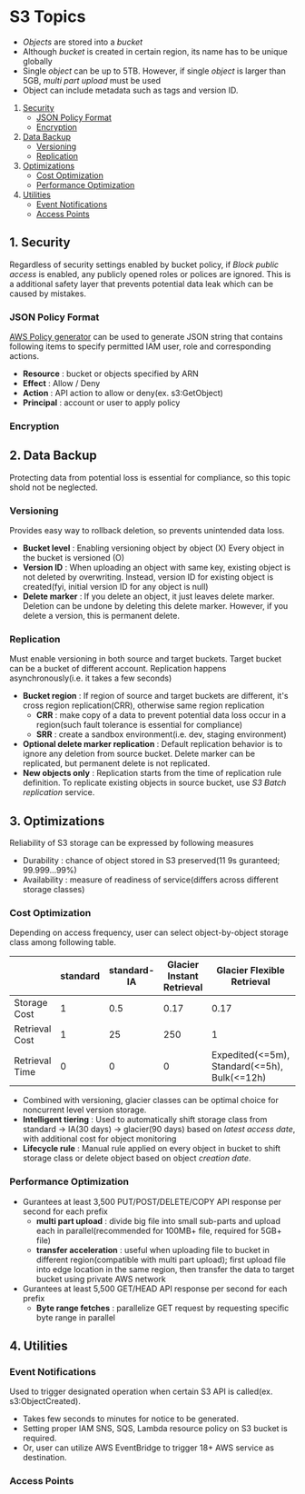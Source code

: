 # S3 Topics

* *Objects* are stored into a *bucket*
* Although *bucket* is created in certain region, its name has to be unique globally
* Single *object* can be up to 5TB. However, if single *object* is larger than 5GB, *multi part upload* must be used
* Object can include metadata such as tags and version ID.

1. [Security](#1-security)
    * [JSON Policy Format](#json-policy-format)
    * [Encryption](#encryption)
1. [Data Backup](#2-data-backup)
    * [Versioning](#versioning)
    * [Replication](#replication)
1. [Optimizations](#3-optimizations)
    * [Cost Optimization](#cost-optimization)
    * [Performance Optimization](#performance-optimization)
1. [Utilities](#4-utilities)
    * [Event Notifications](#event-notifications)
    * [Access Points](#access-points)

## 1. Security

Regardless of security settings enabled by bucket policy, if *Block public access* is enabled, any publicly opened roles or polices are ignored. This is a additional safety layer that prevents potential data leak which can be caused by mistakes.

### JSON Policy Format

[AWS Policy generator](https://awspolicygen.s3.amazonaws.com/policygen.html) can be used to generate JSON string that contains following items to specify permitted IAM user, role and corresponding actions.

* **Resource** : bucket or objects specified by ARN
* **Effect** : Allow / Deny
* **Action** : API action to allow or deny(ex. s3:GetObject)
* **Principal** : account or user to apply policy

### Encryption



## 2. Data Backup

Protecting data from potential loss is essential for compliance, so this topic shold not be neglected.

### Versioning

Provides easy way to rollback deletion, so prevents unintended data loss.

* **Bucket level** : Enabling versioning object by object (X) Every object in the bucket is versioned (O)
* **Version ID** : When uploading an object with same key, existing object is not deleted by overwriting. Instead, version ID for existing object is created(fyi, initial version ID for any object is null)
* **Delete marker** : If you delete an object, it just leaves delete marker. Deletion can be undone by deleting this delete marker. However, if you delete a version, this is permanent delete.

### Replication

Must enable versioning in both source and target buckets. Target bucket can be a bucket of different account. Replication happens asynchronously(i.e. it takes a few seconds)

* **Bucket region** : If region of source and target buckets are different, it's cross region replication(CRR), otherwise same region replication
    * **CRR** : make copy of a data to prevent potential data loss occur in a region(such fault tolerance is essential for compliance)
    * **SRR** : create a sandbox environment(i.e. dev, staging environment)
* **Optional delete marker replication** : Default replication behavior is to ignore any deletion from source bucket. Delete marker can be replicated, but permanent delete is not replicated.
* **New objects only** : Replication starts from the time of replication rule definition. To replicate existing objects in source bucket, use *S3 Batch replication* service.

## 3. Optimizations

Reliability of S3 storage can be expressed by following measures

* Durability : chance of object stored in S3 preserved(11 9s guranteed; 99.999...99%)
* Availability : measure of readiness of service(differs across different storage classes)

### Cost Optimization

Depending on access frequency, user can select object-by-object storage class among following table.

|                | standard | standard-IA | Glacier Instant Retrieval | Glacier Flexible Retrieval                   | Glacier Deep Archive                       |
|----------------|----------|-------------|---------------------------|----------------------------------------------|--------------------------------------------|
| Storage Cost   | 1        | 0.5         | 0.17                      | 0.17                                         | 0.04                                       |
| Retrieval Cost | 1        | 25          | 250                       | 1                                            | 1                                          |
| Retrieval Time | 0        | 0           | 0                         | Expedited(<=5m), Standard(<=5h), Bulk(<=12h) | Expedited(x), Standard(<=12h), Bulk(<=48h) | 

* Combined with versioning, glacier classes can be optimal choice for noncurrent level version storage.
* **Intelligent tiering** : Used to automatically shift storage class from standard -> IA(30 days) -> glacier(90 days) based on *latest access date*, with additional cost for object monitoring
* **Lifecycle rule** : Manual rule applied on every object in bucket to shift storage class or delete object based on object *creation date*.

### Performance Optimization

* Gurantees at least 3,500 PUT/POST/DELETE/COPY API response per second for each prefix
    * **multi part upload** : divide big file into small sub-parts and upload each in parallel(recommended for 100MB+ file, required for 5GB+ file)
    * **transfer acceleration** : useful when uploading file to bucket in different region(compatible with multi part upload); first upload file into edge location in the same region, then transfer the data to target bucket using private AWS network
* Gurantees at least 5,500 GET/HEAD API response per second for each prefix
    * **Byte range fetches** : parallelize GET request by requesting specific byte range in parallel

## 4. Utilities

### Event Notifications

Used to trigger designated operation when certain S3 API is called(ex. s3:ObjectCreated). 

* Takes few seconds to minutes for notice to be generated.
* Setting proper IAM SNS, SQS, Lambda resource policy on S3 bucket is required.
* Or, user can utilize AWS EventBridge to trigger 18+ AWS service as destination.

### Access Points

